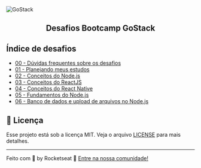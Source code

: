 <img alt="GoStack" src="https://storage.googleapis.com/golden-wind/bootcamp-gostack/header-desafios.png" />
<h2 align="center">
  Desafios Bootcamp GoStack
</h2>

## Índice de desafios

- [00 - Dúvidas frequentes sobre os desafios](https://github.com/rocketseat/bootcamp-gostack-desafios/tree/master/faq-desafios)
- [01 - Planejando meus estudos](https://github.com/Rocketseat/bootcamp-gostack-desafios/tree/master/desafio-01)
- [02 - Conceitos do Node.js](https://github.com/Rocketseat/bootcamp-gostack-desafios/tree/master/desafio-conceitos-nodejs)
- [03 - Conceitos do ReactJS](https://github.com/Rocketseat/bootcamp-gostack-desafios/tree/master/desafio-conceitos-reactjs)
- [04 - Conceitos do React Native](https://github.com/Rocketseat/bootcamp-gostack-desafios/tree/master/desafio-conceitos-react-native)
- [05 - Fundamentos do Node.js](https://github.com/Rocketseat/bootcamp-gostack-desafios/tree/master/desafio-fundamentos-nodejs)
- [06 - Banco de dados e upload de arquivos no Node.js](https://github.com/Rocketseat/bootcamp-gostack-desafios/tree/master/desafio-database-upload)

## :memo: Licença

Esse projeto está sob a licença MIT. Veja o arquivo [LICENSE](LICENSE) para mais detalhes.

---

Feito com 💜 by Rocketseat :wave: [Entre na nossa comunidade!](https://discordapp.com/invite/gCRAFhc)
